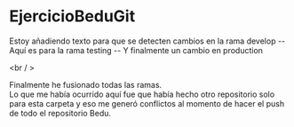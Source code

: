 # EjercicioBeduGit
Estoy añadiendo texto para que se detecten cambios en la rama develop
-- Aquí es para la rama testing
-- Y finalmente un cambio en production

<br / >

Finalmente he fusionado todas las ramas.<br/>
Lo que me había ocurrido aquí fue que había hecho otro repositorio solo para esta carpeta y eso me generó conflictos al momento de hacer el push de todo el repositorio Bedu. 
